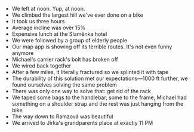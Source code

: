 - We left at noon. Yup, at noon.
- We climbed the largest hill we've ever done on a bike
- It took us three hours
- Average incline was over 15%
- Expensive lunch at the Slaměnka hotel
- We were followed by a group of elderly people
- Our map app is showing off its terrible routes. It's not even funny anymore
- Michael's carrier rack's bolt has broken off
- We wired back together
- After a few miles, it literally fractured so we splinted it with tape
- The durability of this solution met our expectations—1000 ft further, we found ourselves solving the same problem
- There was only one way to solve that: get rid of the rack
- We taped some bags to the handlebar, some to the frame, Michael had something on a shoulder strap and the rest was just hanging from the bike
- The way down to Ramzová was beautiful
- We arrived to Jirka's grandparents place at exactly 11 PM